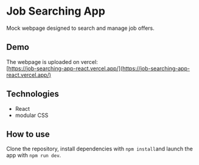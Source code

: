 # Job Searching App

Mock webpage designed to search and manage job offers.

## Demo

The webpage is uploaded on vercel:  
[https://job-searching-app-react.vercel.app/](https://job-searching-app-react.vercel.app/)

## Technologies

- React  
- modular CSS

## How to use

Clone the repository, install dependencies with `npm install`and launch the app with `npm run dev`.
